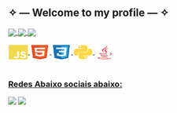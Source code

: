 ## ✧ — Welcome to my profile — ✧

 <div>
   <a href="https://github.com/Laryybrunna">
   <img height="200em" align="center"![laryybrunna GitHub stats] src="https://github-readme-stats.vercel.app/api?username=Laryybrunna&theme=graywhite"/>
   <img height="200em" align="center" src="https://github-readme-stats.vercel.app/api/top-langs/?username=laryybrunna&layout=compact&theme=graywhite"/> 
   <img height="200em" align="center"![Github streak] src="https://streak-stats.demolab.com/?user=Laryybrunna&theme=graywhite"/>
</div> 
    
<div style="display: inline_block"><br>
  <img align="center" alt="Js" height="30" width="40" src="https://raw.githubusercontent.com/devicons/devicon/master/icons/javascript/javascript-plain.svg">
  <img align="center" alt="HTML" height="30" width="40" src="https://raw.githubusercontent.com/devicons/devicon/master/icons/html5/html5-original.svg">
  <img align="center" alt="CSS" height="30" width="40" src="https://raw.githubusercontent.com/devicons/devicon/master/icons/css3/css3-original.svg">
 <img align="center" alt="Python" height="30" width="40" src="https://github.com/devicons/devicon/blob/master/icons/python/python-plain.svg">
 <img align="center" alt="Java" height="30" width="40" src=https://github.com/devicons/devicon/blob/master/icons/java/java-plain.svg>
</div>
 
<br>
 
### Redes Abaixo sociais abaixo:
 
<div> 
  <a href="https://instagram.com/lariissa_brunna" target="_blank"><img src="https://img.shields.io/badge/-Instagram-%23E4405F?style=for-the-badge&logo=instagram&logoColor=white" target="_blank"></a>
  <a href = "gmail:laryybrunna25@gmail.com"><img src="https://img.shields.io/badge/-Gmail-%23333?style=for-the-badge&logo=gmail&logoColor=white" target="_blank"></a>
</div>
